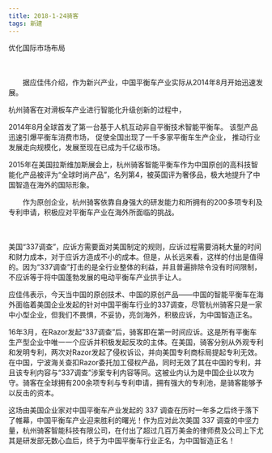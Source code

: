 ```yaml
---
title: 2018-1-24骑客
tags: 新建
---
```



优化国际市场布局

　

　　据应佳伟介绍，作为新兴产业，中国平衡车产业实际从2014年8月开始迅速发展。
  
  杭州骑客在对滑板车产业进行智能化升级创新的过程中，
  
  
  2014年8月全球首发了第一台基于人机互动非自平衡技术智能平衡车。
  该型产品迅速引爆平衡车消费市场，
  促使全国出现了一千多家平衡车生产企业，
  推动行业发展走向规模化，发展至现在已成为千亿级市场。
  
  
  
  2015年在美国拉斯维加斯展会上，杭州骑客智能平衡车作为中国原创的高科技智能化产品被评为“全球时尚产品”，名列第4，被英国评为奢侈品，极大地提升了中国智造在海外的国际形象。




　　作为原创企业，杭州骑客依靠自身强大的研发能力和所拥有的200多项专利及专利申请，积极应对平衡车产业在海外所面临的挑战。
  
　

美国“337调查”，应诉方需要面对美国制定的规则，应诉过程需要消耗大量的时间和财力成本，对于应诉方造成不小的成本。但是，从长远来看，这样的付出是值得的。因为“337调查”打击的是全行业整体的利益，并且普遍排除令没有时间限制，不应诉等于将中国蓬勃发展的电动平衡车产业拱手让人。

应佳伟表示，今天当中国的原创技术、中国的原创产品——中国的智能平衡车在海外面临着美国企业发起的针对中国平衡车行业的337调查，尽管杭州骑客只是一家中小型企业，但我们不畏惧，不妥协，亮剑海外，积极应诉，为中国智造正名。

16年3月，在Razor发起“337调查”后，骑客即在第一时间应诉。这是所有平衡车生产型企业中唯一一个应诉并积极发起反攻的主体。在美国，骑客分别从外观专利和发明专利，两次对Razor发起了侵权诉讼，并向美国专利商标局提起专利无效。在中国，宁波海关查扣Razor委托加工侵权产品，同时无效了其在中国的专利，并且该专利内容与“337调查”涉案专利内容等同。这被业内认为是中国企业以攻为守。骑客在全球拥有200余项专利与专利申请，拥有强大的专利池，是骑客能够予以反击的资本。

这场由美国企业家对中国平衡车产业发起的 337 调查在历时一年多之后终于落下了帷幕，中国平衡车产业迎来胜利的曙光！作为应对此次美国 337 调查的中坚力量，杭州骑客智能科技有限公司，在付出了超过几百万美金的律师费及公司上下尤其是研发部无数心血后，终于为中国平衡车行业正名，为中国智造正名！